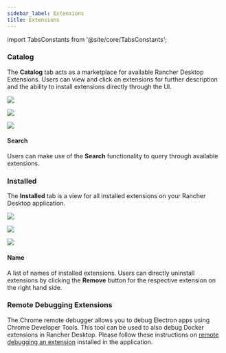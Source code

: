 ```yaml
---
sidebar_label: Extensions
title: Extensions
---
```


<head>
  <link rel="canonical" href="https://docs.rancherdesktop.io/ui/extensions"/>
</head>

import TabsConstants from '@site/core/TabsConstants';

### Catalog

The **Catalog** tab acts as a marketplace for available Rancher Desktop Extensions. Users can view and click on extensions for further description and the ability to install extensions directly through the UI.

<Tabs groupId="os" defaultValue={TabsConstants.defaultOs}>
<TabItem value="Windows">

![](https://suse-rancher-media.s3.us-east-1.amazonaws.com/desktop/v1.18/ui-main/Windows_Extensions.png)

</TabItem>
<TabItem value="macOS">

![](https://suse-rancher-media.s3.us-east-1.amazonaws.com/desktop/v1.18/ui-main/macOS_Extensions.png)

</TabItem>
<TabItem value="Linux">

![](https://suse-rancher-media.s3.us-east-1.amazonaws.com/desktop/v1.18/ui-main/Linux_Extensions.png)

</TabItem>
</Tabs>

#### Search

Users can make use of the **Search** functionality to query through available extensions.

### Installed

The **Installed** tab is a view for all installed extensions on your Rancher Desktop application.

<Tabs groupId="os" defaultValue={TabsConstants.defaultOs}>
<TabItem value="Windows">

![](https://suse-rancher-media.s3.us-east-1.amazonaws.com/desktop/v1.18/ui-main/Windows_Extensions-Installed.png)

</TabItem>
<TabItem value="macOS">

![](https://suse-rancher-media.s3.us-east-1.amazonaws.com/desktop/v1.18/ui-main/macOS_Extensions-Installed.png)

</TabItem>
<TabItem value="Linux">

![](https://suse-rancher-media.s3.us-east-1.amazonaws.com/desktop/v1.18/ui-main/Linux_Extensions-Installed.png)

</TabItem>
</Tabs>

#### Name

A list of names of installed extensions. Users can directly uninstall extensions by clicking the **Remove** button for the respective extension on the right hand side.

### Remote Debugging Extensions

The Chrome remote debugger allows you to debug Electron apps using Chrome Developer Tools. This tool can be used to also debug Docker extensions in Rancher Desktop. Please follow these instructions on [remote debugging an extension](https://github.com/rancher-sandbox/rancher-desktop/#remote-debugging-an-extension) installed in the application.
